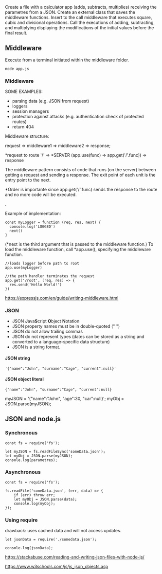 
Create a file with a calculator app (adds, subtracts, multiplies) receiving the parametres from a JSON. Create an external class that saves the middleware functions. Insert to the call middleware that executes square, cubic and divisional operations. Call the executions of adding, subtracting, and multiplying displaying the modifications of the initial values before the final result.


## Middleware

Execute from a terminal initiated within the middleware folder.

```
node app.js

```
### Middleware

SOME EXAMPLES:
- parsing data (e.g. JSON from request)
- loggers 
- session managers
- protection against attacks (e.g. authentication check of protected routes)
- return 404

Middleware structure:

request => middleware1 => middleware2 => response;

*request to route '/' => *SERVER (app.use(func) => app.get('/'.func)) => response

The middleware pattern consists of code that runs (on the server) between getting a request and sending a response. 
The exit point of each unit is the entry point to the next.

*Order is importante since app.get('/'.func) sends the response to the route and no more code will be executed.

.

Example of implementation:
```
const myLogger = function (req, res, next) {
  console.log('LOGGED')
  next()
}
```
(*next is the third argument that is passed to the middleware function.)
To load the middleware function, call *app.use(), specifying the middleware function.
```
//loads logger before path to root
app.use(myLogger)

//the path handler terminates the request
app.get('/root', (req, res) => {
  res.send('Hello World!')
})
```

https://expressjs.com/en/guide/writing-middleware.html

### JSON
- JSON **J**ava**S**cript **O**bject **N**otation
- JSON property names must be in double-quoted (" ")
- JSON do not allow trailing commas
- JSON do not represent types  (dates can be stored as a string and converted to a language-specific data structure)
- JSON is a string format.
#### JSON string
```
'{"name":"John", "surname":"Cage", "current":null}'
```
#### JSON object literal 
```
{"name":"John", "surname":"Cage", "current":null}
```

myJSON = '{"name":"John", "age":30, "car":null}';
myObj = JSON.parse(myJSON);

## JSON and node.js

### Synchronous 
```
const fs = require('fs');

let myJSON = fs.readFileSync('someData.json');
let myObj = JSON.parse(myJSON);
console.log(parametres);
```
### Asynchronous 
```
const fs = require('fs');

fs.readFile('someData.json', (err, data) => {
    if (err) throw err;
    let myObj = JSON.parse(data);
    console.log(myObj);
});
```
### Using require 
drawback: uses cached data and will not access updates.

```
let jsonData = require('./somedata.json');

console.log(jsonData);
```

https://stackabuse.com/reading-and-writing-json-files-with-node-js/

https://www.w3schools.com/js/js_json_objects.asp


